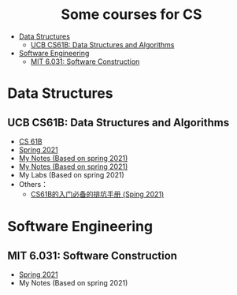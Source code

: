 <div align="center">
    <h1>Some courses for CS</h1>
</div>

<!-- TOC -->

- [Data Structures](#data-structures)
    - [UCB CS61B: Data Structures and Algorithms](#ucb-cs61b-data-structures-and-algorithms)
- [Software Engineering](#software-engineering)
    - [MIT 6.031: Software Construction](#mit-6031-software-construction)

<!-- /TOC -->


# Data Structures
## UCB CS61B: Data Structures and Algorithms

- <a href="https://inst.eecs.berkeley.edu/~cs61b/" target="_blank">CS 61B</a><br>
- <a href="https://inst.eecs.berkeley.edu/~cs61b/sp21/" target="_blank">Spring 2021</a><br>
- <a href="{% post_url tech/courses/cs61b/notes %}"> My Notes (Based on spring 2021)</a><br>
- <a href=" /_posts/tech/courses/cs61b/notes.html">My Notes (Based on spring 2021)</a></h2>
- My Labs (Based on spring 2021)<br>
- Others：<br>
    - <a href="https://zhuanlan.zhihu.com/p/444814803" target="_blank">CS61B的入门必备的排坑手册
(Sping 2021)</a><br>

# Software Engineering
## MIT 6.031: Software Construction

- <a href="https://web.mit.edu/6.031/www/sp21/" target="_blank">Spring 2021</a><br>
- My Notes (Based on spring 2021)<br>




